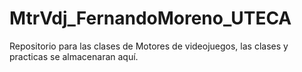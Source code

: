 # MtrVdj_FernandoMoreno_UTECA
Repositorio para las clases de Motores de videojuegos, las clases y practicas se almacenaran aquí.
